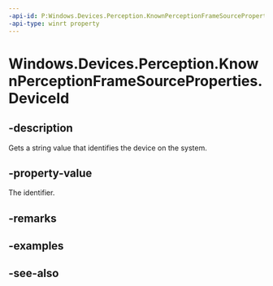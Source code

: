 ```yaml
---
-api-id: P:Windows.Devices.Perception.KnownPerceptionFrameSourceProperties.DeviceId
-api-type: winrt property
---
```


<!-- Property syntax
public string DeviceId { get; }
-->

# Windows.Devices.Perception.KnownPerceptionFrameSourceProperties.DeviceId

## -description
Gets a string value that identifies the device on the system.

## -property-value
The identifier.

## -remarks

## -examples

## -see-also
